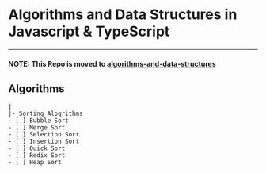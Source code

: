 # Algorithms and Data Structures in Javascript & TypeScript

---

#### NOTE: This Repo is moved to [algorithms-and-data-structures](https://github.com/yogeshkotadiya/algorithms-and-data-structures) 

## Algorithms

    |
    |- Sorting Alogrithms
    - [ ] Bubble Sort
    - [ ] Merge Sort
    - [ ] Selection Sort
    - [ ] Insertion Sort
    - [ ] Quick Sort
    - [ ] Redix Sort
    - [ ] Heap Sort
